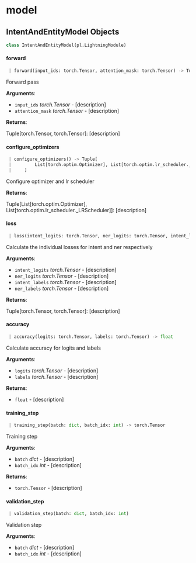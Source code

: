 <a name="model"></a>
# model

<a name="model.IntentAndEntityModel"></a>
## IntentAndEntityModel Objects

```python
class IntentAndEntityModel(pl.LightningModule)
```

<a name="model.IntentAndEntityModel.forward"></a>
#### forward

```python
 | forward(input_ids: torch.Tensor, attention_mask: torch.Tensor) -> Tuple[torch.Tensor, torch.Tensor]
```

Forward pass

**Arguments**:

- `input_ids` _torch.Tensor_ - [description]
- `attention_mask` _torch.Tensor_ - [description]
  

**Returns**:

  Tuple[torch.Tensor, torch.Tensor]: [description]

<a name="model.IntentAndEntityModel.configure_optimizers"></a>
#### configure\_optimizers

```python
 | configure_optimizers() -> Tuple[
 |         List[torch.optim.Optimizer], List[torch.optim.lr_scheduler._LRScheduler]
 |     ]
```

Configure optimizer and lr scheduler

**Returns**:

  Tuple[List[torch.optim.Optimizer], List[torch.optim.lr_scheduler._LRScheduler]]: [description]

<a name="model.IntentAndEntityModel.loss"></a>
#### loss

```python
 | loss(intent_logits: torch.Tensor, ner_logits: torch.Tensor, intent_labels: torch.Tensor, ner_labels: torch.Tensor) -> Tuple[torch.Tensor, torch.Tensor]
```

Calculate the individual losses for intent and ner respectively

**Arguments**:

- `intent_logits` _torch.Tensor_ - [description]
- `ner_logits` _torch.Tensor_ - [description]
- `intent_labels` _torch.Tensor_ - [description]
- `ner_labels` _torch.Tensor_ - [description]
  

**Returns**:

  Tuple[torch.Tensor, torch.Tensor]: [description]

<a name="model.IntentAndEntityModel.accuracy"></a>
#### accuracy

```python
 | accuracy(logits: torch.Tensor, labels: torch.Tensor) -> float
```

Calculate accuracy for logits and labels

**Arguments**:

- `logits` _torch.Tensor_ - [description]
- `labels` _torch.Tensor_ - [description]
  

**Returns**:

- `float` - [description]

<a name="model.IntentAndEntityModel.training_step"></a>
#### training\_step

```python
 | training_step(batch: dict, batch_idx: int) -> torch.Tensor
```

Training step

**Arguments**:

- `batch` _dict_ - [description]
- `batch_idx` _int_ - [description]
  

**Returns**:

- `torch.Tensor` - [description]

<a name="model.IntentAndEntityModel.validation_step"></a>
#### validation\_step

```python
 | validation_step(batch: dict, batch_idx: int)
```

Validation step

**Arguments**:

- `batch` _dict_ - [description]
- `batch_idx` _int_ - [description]

